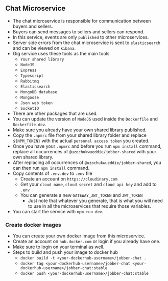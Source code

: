 ## Chat Microservice
* The chat microservice is responsible for communication between buyers and sellers.
* Buyers can send messages to sellers and sellers can respond.
* In this service, events are only `published` to other microservices.
* Server side errors from the chat microservice is sent to `elasticsearch` and can be viewed on `kibana`.
* Gig service uses these tools as the main tools
  * `Your shared library`
  * `NodeJS`
  * `Express`
  * `Typescript`
  * `Rabbitmq`
  * `Elasticsearch`
  * `MongoDB database`
  * `Mongoose`
  * `Json web token`
  * `SocketIO`
* There are other packages that are used.
* You can update the version of `NodeJS` used inside the `Dockerfile` and `Dockerfile.dev`.
* Make sure you already have your own shared library published.
* Copy the `.npmrc` file from your shared library folder and replace `${NPM_TOKEN}` with the actual `personal access token` you created.
* Once you have your `.npmrc` and before you run `npm install` command, replace all occurrences of `@uzochukwueddie/jobber-shared` with your own shared library.
* After replacing all occurrences of `@uzochukwueddie/jobber-shared`, you can then run `npm install` command.
* Copy contents of `.env.dev` to `.env` file
  * Create an account on `https://cloudinary.com`
  * Get your `cloud name`, `cloud secret` and `cloud api key` and add to `.env`
  * You can generate a new `GATEWAY_JWT_TOKEN` and `JWT_TOKEN`
    * Just note that whatever you generate, that is what you will need to use in all the microservices that require those variables.
* You can start the service with `npm run dev`.

### Create docker images
* You can create your own docker image from this microservice.
* Create an account on `hub.docker.com` or login if you already have one.
* Make sure to login on your terminal as well.
* Steps to build and push your image to docker hub
  * `docker build -t <your-dockerhub-username>/jobber-chat .`
  * `docker tag <your-dockerhub-username>/jobber-chat <your-dockerhub-username>/jobber-chat:stable`
  * `docker push <your-dockerhub-username>/jobber-chat:stable`

